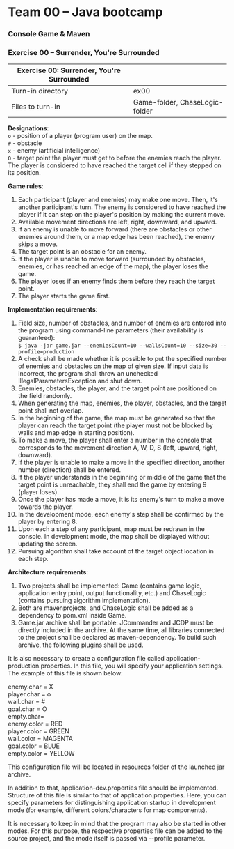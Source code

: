 # Team 00 – Java bootcamp
### Console Game & Maven

### Exercise 00 – Surrender, You're Surrounded

| Exercise 00: Surrender, You're Surrounded | |
| ------ | ------ |
| Turn-in directory | ex00 |
| Files to turn-in | Game-folder, ChaseLogic-folder |

**Designations**: <br>
`o` - position of a player (program user) on the map.<br>
`#` - obstacle<br>
`x` - enemy (artificial intelligence)<br>
`O` - target point the player must get to before the enemies reach the player. The player is considered to have reached the target cell if they stepped on its position.

**Game rules**:
1. Each participant (player and enemies) may make one move. Then, it's another participant's turn. The enemy is considered to have reached the player if it can step on the player's position by making the current move.
2. Available movement directions are left, right, downward, and upward.
3. If an enemy is unable to move forward (there are obstacles or other enemies around them, or a map edge has been reached), the enemy skips a move.
4. The target point is an obstacle for an enemy.
5. If the player is unable to move forward (surrounded by obstacles, enemies, or has reached an edge of the map), the player loses the game.
6. The player loses if an enemy finds them before they reach the target point.
7. The player starts the game first.

**Implementation requirements**:
1. Field size, number of obstacles, and number of enemies are entered into the program using command-line parameters (their availability is guaranteed):<br>
`$ java -jar game.jar --enemiesCount=10 --wallsCount=10 --size=30 --profile=production`
2. A check shall be made whether it is possible to put the specified number of enemies and obstacles on the map of given size. If input data is incorrect, the program shall throw an unchecked IllegalParametersException and shut down.
3. Enemies, obstacles, the player, and the target point are positioned on the field randomly. 
4. When generating the map, enemies, the player, obstacles, and the target point shall not overlap.
5. In the beginning of the game, the map must be generated so that the player can reach the target point (the player must not be blocked by walls and map edge in starting position).
6. To make a move, the player shall enter a number in the console that corresponds to the movement direction A, W, D, S (left, upward, right, downward).
7. If the player is unable to make a move in the specified direction, another number (direction) shall be entered.
8. If the player understands in the beginning or middle of the game that the target point is unreachable, they shall end the game by entering 9 (player loses).
9. Once the player has made a move, it is its enemy's turn to make a move towards the player. 
10. In the development mode, each enemy's step shall be confirmed by the player by entering 8.
11. Upon each a step of any participant, map must be redrawn in the console. In development mode, the map shall be displayed without updating the screen.
12. Pursuing algorithm shall take account of the target object location in each step.

**Architecture requirements**:
1. Two projects shall be implemented: Game (contains game logic, application entry point, output functionality, etc.) and ChaseLogic (contains pursuing algorithm implementation).
2. Both are mavenprojects, and ChaseLogic shall be added as a dependency to pom.xml inside Game.
3. Game.jar archive shall be portable:  JCommander and JCDP must be directly included in the archive. At the same time, all libraries connected to the project shall be declared as maven-dependency. To build such archive, the following plugins shall be used.

It is also necessary to create a configuration file called application-production.properties. In this file, you will specify your application settings. The example of this file is shown below:

enemy.char = X <br>
player.char = o <br>
wall.char = \# <br>
goal.char = O <br>
empty.char= <br>
enemy.color = RED <br>
player.color = GREEN <br>
wall.color = MAGENTA <br>
goal.color = BLUE <br>
empty.color = YELLOW

This configuration file will be located in resources folder of the launched jar archive.

In addition to that, application-dev.properties file should be implemented. Structure of this file is similar to that of application.properties. Here, you can specify parameters for distinguishing application startup in development mode (for example, different colors/characters for map components).

It is necessary to keep in mind that the program may also be started in other modes. For this purpose, the respective properties file can be added to the source project, and the mode itself is passed via --profile parameter.

